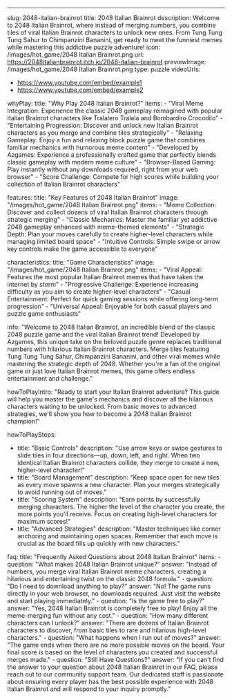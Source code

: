 ---
slug: 2048-italian-brainrot
title: 2048 Italian Brainrot
description: Welcome to 2048 Italian Brainrot, where instead of merging numbers, you combine tiles of viral Italian Brainrot characters to unlock new ones. From Tung Tung Tung Sahur to Chimpanzini Bananini, get ready to meet the funniest memes while mastering this addictive puzzle adventure!
icon: /images/hot_game/2048 Italian Brainrot.png
url: https://2048italianbrainrot.itch.io/2048-italian-brainrot
previewImage: /images/hot_game/2048 Italian Brainrot.png
type: puzzle
videoUrls:
  - https://www.youtube.com/embed/example1
  - https://www.youtube.com/embed/example2

whyPlay:
  title: "Why Play 2048 Italian Brainrot?"
  items:
    - "Viral Meme Integration: Experience the classic 2048 gameplay reimagined with popular Italian Brainrot characters like Tralalero Tralala and Bombardiro Crocodilo"
    - "Entertaining Progression: Discover and unlock new Italian Brainrot characters as you merge and combine tiles strategically"
    - "Relaxing Gameplay: Enjoy a fun and relaxing block puzzle game that combines familiar mechanics with humorous meme content"
    - "Developed by Azgames: Experience a professionally crafted game that perfectly blends classic gameplay with modern meme culture"
    - "Browser-Based Gaming: Play instantly without any downloads required, right from your web browser"
    - "Score Challenge: Compete for high scores while building your collection of Italian Brainrot characters"

features:
  title: "Key Features of 2048 Italian Brainrot"
  image: "/images/hot_game/2048 Italian Brainrot.png"
  items:
    - "Meme Collection: Discover and collect dozens of viral Italian Brainrot characters through strategic merging"
    - "Classic Mechanics: Master the familiar yet addictive 2048 gameplay enhanced with meme-themed elements"
    - "Strategic Depth: Plan your moves carefully to create higher-level characters while managing limited board space"
    - "Intuitive Controls: Simple swipe or arrow key controls make the game accessible to everyone"

characteristics:
  title: "Game Characteristics"
  image: "/images/hot_game/2048 Italian Brainrot.png"
  items:
    - "Viral Appeal: Features the most popular Italian Brainrot memes that have taken the internet by storm"
    - "Progressive Challenge: Experience increasing difficulty as you aim to create higher-level characters"
    - "Casual Entertainment: Perfect for quick gaming sessions while offering long-term progression"
    - "Universal Appeal: Enjoyable for both casual players and puzzle game enthusiasts"

info: "Welcome to 2048 Italian Brainrot, an incredible blend of the classic 2048 puzzle game and the viral Italian Brainrot trend! Developed by Azgames, this unique take on the beloved puzzle genre replaces traditional numbers with hilarious Italian Brainrot characters. Merge tiles featuring Tung Tung Tung Sahur, Chimpanzini Bananini, and other viral memes while mastering the strategic depth of 2048. Whether you're a fan of the original game or just love Italian Brainrot memes, this game offers endless entertainment and challenge."

howToPlayIntro: "Ready to start your Italian Brainrot adventure? This guide will help you master the game's mechanics and discover all the hilarious characters waiting to be unlocked. From basic moves to advanced strategies, we'll show you how to become a 2048 Italian Brainrot champion!"

howToPlaySteps:
  - title: "Basic Controls"
    description: "Use arrow keys or swipe gestures to slide tiles in four directions—up, down, left, and right. When two identical Italian Brainrot characters collide, they merge to create a new, higher-level character!"
  - title: "Board Management"
    description: "Keep space open for new tiles as every move spawns a new character. Plan your merges strategically to avoid running out of moves."
  - title: "Scoring System"
    description: "Earn points by successfully merging characters. The higher the level of the character you create, the more points you'll receive. Focus on creating high-level characters for maximum scores!"
  - title: "Advanced Strategies"
    description: "Master techniques like corner anchoring and maintaining open spaces. Remember that each move is crucial as the board fills up quickly with new characters."

faq:
  title: "Frequently Asked Questions about 2048 Italian Brainrot"
  items:
    - question: "What makes 2048 Italian Brainrot unique?"
      answer: "Instead of numbers, you merge viral Italian Brainrot meme characters, creating a hilarious and entertaining twist on the classic 2048 formula."
    - question: "Do I need to download anything to play?"
      answer: "No! The game runs directly in your web browser, no downloads required. Just visit the website and start playing immediately."
    - question: "Is the game free to play?"
      answer: "Yes, 2048 Italian Brainrot is completely free to play! Enjoy all the meme-merging fun without any cost."
    - question: "How many different characters can I unlock?"
      answer: "There are dozens of Italian Brainrot characters to discover, from basic tiles to rare and hilarious high-level characters."
    - question: "What happens when I run out of moves?"
      answer: "The game ends when there are no more possible moves on the board. Your final score is based on the level of characters you created and successful merges made."
    - question: "Still Have Questions?"
      answer: "If you can't find the answer to your question about 2048 Italian Brainrot in our FAQ, please reach out to our community support team. Our dedicated staff is passionate about ensuring every player has the best possible experience with 2048 Italian Brainrot and will respond to your inquiry promptly." 